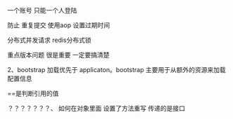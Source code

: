一个账号 只能一个人登陆 

防止 重复提交 使用aop 设置过期时间

分布式并发请求 redis分布式锁

重点版本问题 很是重要 一定要搞清楚

<!-- 配置中心的问题-->
2、bootstrap 加载优先于 applicaton。bootstrap 主要用于从额外的资源来加载配置信息

==是判断引用的值



？？？？？？？、
如何在对象里面 设置了方法重写 传递的是接口